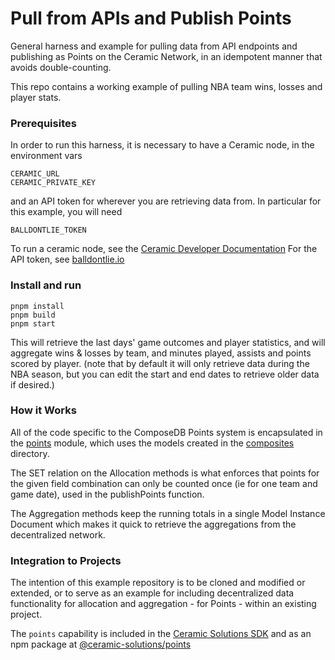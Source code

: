 # Pull from APIs and Publish Points

General harness and example for pulling data from API endpoints and publishing as Points on the Ceramic Network, in an idempotent manner that avoids double-counting.

This repo contains a working example of pulling NBA team wins, losses and player stats. 

### Prerequisites

In order to run this harness, it is necessary to have a Ceramic node, in the environment vars

```
CERAMIC_URL
CERAMIC_PRIVATE_KEY
```

and an API token for wherever you are retrieving data from.  In particular for this example, you will need

```
BALLDONTLIE_TOKEN
```
To run a ceramic node, see the [Ceramic Developer Documentation](https://developers.ceramic.network/) 
For the API token, see [balldontlie.io](https://balldontlie.io)

### Install and run

```
pnpm install
pnpm build
pnpm start
```

This will retrieve the last days' game outcomes and player statistics, and will aggregate wins & losses by team, and minutes played, assists and points scored by player.
(note that by default it will only retrieve data during the NBA season, but you can edit the start and end dates to retrieve older data if desired.)

### How it Works

All of the code specific to the ComposeDB Points system is encapsulated in the [points](src/points.ts) module, which uses the models created in the [composites](composites/) directory.

The SET relation on the Allocation methods is what enforces that points for the given field combination can only be counted once (ie for one team and game date), used in the publishPoints function.

The Aggregation methods keep the running totals in a single Model Instance Document which makes it quick to retrieve the aggregations from the decentralized network.

### Integration to Projects

The intention of this example repository is to be cloned and modified or extended, or to serve as an example for including decentralized data functionality for allocation and aggregation - for Points - within an existing project.  
 
The `points` capability is included in the [Ceramic Solutions SDK](https://github.com/ceramicstudio/solutions-sdk) and as an npm package at [@ceramic-solutions/points](https://www.npmjs.com/package/@ceramic-solutions/points)
